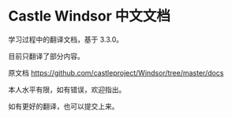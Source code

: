 ﻿# Castle Windsor 中文文档

学习过程中的翻译文档，基于 3.3.0。

目前只翻译了部分内容。

原文档 https://github.com/castleproject/Windsor/tree/master/docs

本人水平有限，如有错误，欢迎指出。

如有更好的翻译，也可以提交上来。